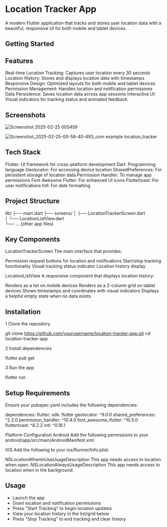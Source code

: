 # Location Tracker App
A modern Flutter application that tracks and stores user location data with a beautiful, responsive UI for both mobile and tablet devices.

## Getting Started


## Features

Real-time Location Tracking: Captures user location every 30 seconds
Location History: Stores and displays location data with timestamps
Responsive Design: Optimized layouts for both mobile and tablet devices
Permission Management: Handles location and notification permissions
Data Persistence: Saves location data across app sessions
Interactive UI: Visual indicators for tracking status and animated feedback


## Screenshots

![Screenshot 2025-02-25 005459](https://github.com/user-attachments/assets/1474c11a-cba8-4185-ace3-e7d6caebfd4a)

![Screenshot_2025-02-25-00-58-40-493_com example location_tracker](https://github.com/user-attachments/assets/11673f70-7691-4cc1-baf5-9eca742afe1f)


## Tech Stack

Flutter: UI framework for cross-platform development
Dart: Programming language
Geolocator: For accessing device location
SharedPreferences: For persistent storage of location data
Permission Handler: To manage app permissions
Font Awesome Flutter: For enhanced UI icons
Fluttertoast: For user notifications
Intl: For date formatting

## Project Structure

lib/
├── main.dart
├── screens/
│   ├── LocationTrackerScreen.dart  
│   └── LocationListView.dart      
└── ... (other app files)


## Key Components
LocationTrackerScreen
The main interface that provides:

Permission request buttons for location and notifications
Start/stop tracking functionality
Visual tracking status indicator
Location history display

LocationListView
A responsive component that displays location history:

Renders as a list on mobile devices
Renders as a 2-column grid on tablet devices
Shows timestamps and coordinates with visual indicators
Displays a helpful empty state when no data exists


## Installation

1 Clone the repository

git clone https://github.com/yourusername/location-tracker-app.git
cd location-tracker-app

2 Install dependencies

flutter pub get

3 Run the app

flutter run

## Setup Requirements
Ensure your pubspec.yaml includes the following dependencies:

dependencies:
  flutter:
    sdk: flutter
  geolocator: ^9.0.0
  shared_preferences: ^2.2.0
  permission_handler: ^10.4.0
  font_awesome_flutter: ^10.5.0
  fluttertoast: ^8.2.2
  intl: ^0.18.1


Platform Configuration
Android
Add the following permissions to your android/app/src/main/AndroidManifest.xml:

<uses-permission android:name="android.permission.INTERNET" />
<uses-permission android:name="android.permission.ACCESS_FINE_LOCATION" />
<uses-permission android:name="android.permission.ACCESS_COARSE_LOCATION" />
<uses-permission android:name="android.permission.ACCESS_BACKGROUND_LOCATION" />

iOS
Add the following to your ios/Runner/Info.plist:

<key>NSLocationWhenInUseUsageDescription</key>
<string>This app needs access to location when open.</string>
<key>NSLocationAlwaysUsageDescription</key>
<string>This app needs access to location when in the background.</string>

## Usage

* Launch the app
* Grant location and notification permissions
* Press "Start Tracking" to begin location updates
* View your location history in the list/grid below
* Press "Stop Tracking" to end tracking and clear history






